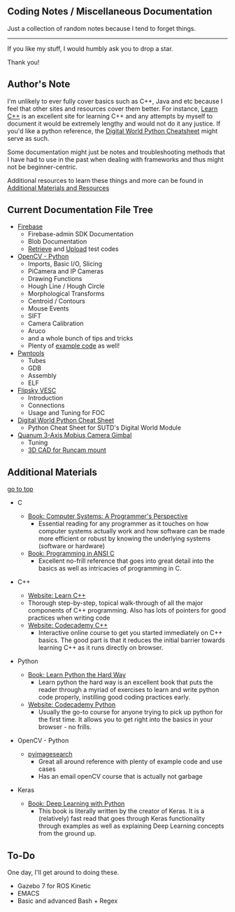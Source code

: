 ## Coding Notes / Miscellaneous Documentation

Just a collection of random notes because I tend to forget things.

------

If you like my stuff, I would humbly ask you to drop a star. 

Thank you! 

## Author's Note

I'm unlikely to ever fully cover basics such as C++, Java and etc because I feel that other sites and resources cover them better. For instance, [Learn C++](https://www.learncpp.com/) is an excellent site for learning C++ and any attempts by myself to document it would be extremely lengthy and would not do it any justice. If you'd like a python reference, the [Digital World Python Cheatsheet](https://github.com/Fasermaler/coding-notes/blob/master/Digital%20World%20Python%20Cheat%20Sheet/10.009%20Digital%20World%20Cheat%20Sheet.md) might serve as such.

Some documentation might just be notes and troubleshooting methods that I have had to use in the past when dealing with frameworks and thus might not be beginner-centric.

Additional resources to learn these things and more can be found in [Additional Materials and Resources](#mats)

## Current Documentation File Tree <a name="top"></a> 

- [Firebase](https://github.com/Fasermaler/coding-notes/blob/master/Firebase/Documentation%20for%20Firebase.md)
  - Firebase-admin SDK Documentation
  - Blob Documentation
  - [Retrieve](https://github.com/Fasermaler/coding-notes/blob/master/Firebase/retrieve_test.py) and [Upload](https://github.com/Fasermaler/coding-notes/blob/master/Firebase/upload_test.py) test codes
- [OpenCV - Python](https://github.com/Fasermaler/coding-notes/blob/master/OpenCV-Python/OpenCV%20-%20Python.md)
  - Imports, Basic I/O, Slicing
  - PiCamera and IP Cameras
  - Drawing Functions
  - Hough Line / Hough Circle
  - Morphological Transforms
  - Centroid / Contours
  - Mouse Events
  - SIFT
  - Camera Calibration
  - Aruco
  - and a whole bunch of tips and tricks
  - Plenty of [example code](https://github.com/Fasermaler/coding-notes/tree/master/OpenCV-Python/sample_code) as well! 
- [Pwntools](https://github.com/Fasermaler/coding-notes/blob/master/Pwntools/pwntools.md)
  - Tubes
  - GDB
  - Assembly
  - ELF
- [Flipsky VESC](https://github.com/Fasermaler/coding-notes/blob/master/Flipsky%20VESC%204.12/Flipsky%20VESC%204.12%20Documentation.md)
  - Introduction
  - Connections
  - Usage and Tuning for FOC
- [Digital World Python Cheat Sheet](https://github.com/Fasermaler/coding-notes/blob/master/Digital%20World%20Python%20Cheat%20Sheet/10.009%20Digital%20World%20Cheat%20Sheet.md)
  - Python Cheat Sheet for SUTD's Digital World Module
- [Quanum 3-Axis Mobius Camera Gimbal](https://github.com/Fasermaler/coding-notes/blob/master/Quanum%203-Axis%20Mobius%20Gimbal/Documentation%20for%20Quanum%203-Axis%20Gimbal.md)
  - Tuning
  - [3D CAD for Runcam mount](https://github.com/Fasermaler/coding-notes/blob/master/Quanum%203-Axis%20Mobius%20Gimbal/runcam2-mountv2.SLDPRT)

## Additional Materials <a name="mats"></a> 

[go to top](#top)

- C
  - [Book: Computer Systems: A Programmer's Perspective](https://www.amazon.com/Computer-Systems-Programmers-Perspective-3rd/dp/013409266X)
    - Essential reading for any programmer as it touches on how computer systems actually work and how software can be made more efficient or robust by knowing the underlying systems (software or hardware)
  - [Book: Programming in ANSI C](https://www.amazon.in/Programming-ANSI-C-Balagurusamy/dp/933921966X)
    - Excellent no-frill reference that goes into great detail into the basics as well as intricacies of programming in C.

- C++
  -  [Website: Learn C++](https://www.learncpp.com/) 
    - Thorough step-by-step, topical walk-through of all the major components of C++ programming. Also has lots of pointers for good practices when writing code
  - [Website: Codecademy C++](https://www.codecademy.com/learn/learn-c-plus-plus)
    - Interactive online course to get you started immediately on C++ basics. The good part is that it reduces the initial barrier towards learning C++ as it runs directly on browser.

- Python
  - [Book: Learn Python the Hard Way](https://www.amazon.com/Learn-Python-Hard-Way-Introduction/dp/0321884914)
    - Learn python the hard way is an excellent book that puts the reader through a myriad of exercises to learn and write python code properly, instilling good coding practices early.
  - [Website: Codecademy Python](https://www.codecademy.com/learn/learn-python)
    - Usually the go-to course for anyone trying to pick up python for the first time. It allows you to get right into the basics in your browser - no frills.

- OpenCV - Python
  - [pyimagesearch](https://www.pyimagesearch.com/)
    - Great all around reference with plenty of example code and use cases
    - Has an email openCV course that is actually not garbage

- Keras
  - [Book: Deep Learning with Python](https://www.amazon.com/Deep-Learning-Python-Francois-Chollet/dp/1617294438)
    - This book is literally written by the creator of Keras. It is a (relatively) fast read that goes through Keras functionality through examples as well as explaining Deep Learning concepts from the ground up.

## To-Do

One day, I'll get around to doing these.

- Gazebo 7 for ROS Kinetic
- EMACS
- Basic and advanced Bash + Regex